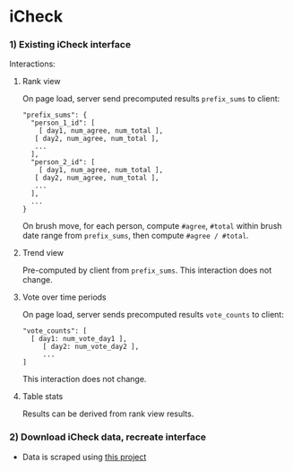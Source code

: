 # iCheck

### 1) Existing iCheck interface

Interactions:

1. Rank view

   On page load, server send precomputed results `prefix_sums` to client:

   ```
   "prefix_sums": {
     "person_1_id": [
       [ day1, num_agree, num_total ],
   	  [ day2, num_agree, num_total ],
   	  ...
     ],
     "person_2_id": [
       [ day1, num_agree, num_total ],
   	  [ day2, num_agree, num_total ],
   	  ...
     ],
     ...
   }
   ```

   On brush move, for each person, compute `#agree`, `#total` within brush date range from `prefix_sums`, then compute `#agree / #total`.

2. Trend view

   Pre-computed by client from `prefix_sums`. This interaction does not change.

3. Vote over time periods

   On page load, server sends precomputed results `vote_counts` to client:

   ```
   "vote_counts": [
     [ day1: num_vote_day1 ],
    	[ day2: num_vote_day2 ],
    	...
   ]
   ```

   This interaction does not change.

4. Table stats

   Results can be derived from rank view results.

### 2) Download iCheck data, recreate interface

* Data is scraped using [this project](https://github.com/unitedstates/congress)